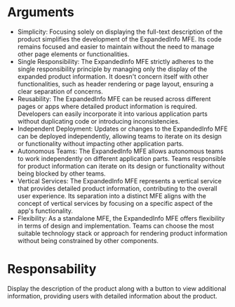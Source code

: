 # Arguments
- Simplicity: Focusing solely on displaying the full-text description of the product simplifies the development of the ExpandedInfo MFE. Its code remains focused and easier to maintain without the need to manage other page elements or functionalities.
- Single Responsibility: The ExpandedInfo MFE strictly adheres to the single responsibility principle by managing only the display of the expanded product information. It doesn't concern itself with other functionalities, such as header rendering or page layout, ensuring a clear separation of concerns.
- Reusability: The ExpandedInfo MFE can be reused across different pages or apps where detailed product information is required. Developers can easily incorporate it into various application parts without duplicating code or introducing inconsistencies.
- Independent Deployment: Updates or changes to the ExpandedInfo MFE can be deployed independently, allowing teams to iterate on its design or functionality without impacting other application parts.
- Autonomous Teams: The ExpandedInfo MFE allows autonomous teams to work independently on different application parts. Teams responsible for product information can iterate on its design or functionality without being blocked by other teams.
- Vertical Services: The ExpandedInfo MFE represents a vertical service that provides detailed product information, contributing to the overall user experience. Its separation into a distinct MFE aligns with the concept of vertical services by focusing on a specific aspect of the app's functionality.
- Flexibility: As a standalone MFE, the ExpandedInfo MFE offers flexibility in terms of design and implementation. Teams can choose the most suitable technology stack or approach for rendering product information without being constrained by other components.

# Responsability
Display the description of the product along with a button to view additional information, providing users with detailed information about the product.
